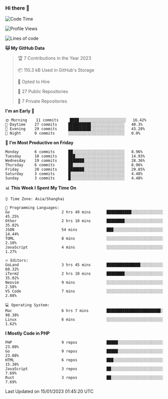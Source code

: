 ### Hi there 👋

<!--START_SECTION:waka-->
![Code Time](http://img.shields.io/badge/Code%20Time-3%2C894%20hrs%2050%20mins-blue)

![Profile Views](http://img.shields.io/badge/Profile%20Views-35-blue)

![Lines of code](https://img.shields.io/badge/From%20Hello%20World%20I%27ve%20Written-217%20Thousand%20lines%20of%20code-blue)

**🐱 My GitHub Data** 

> 🏆 7 Contributions in the Year 2023
 > 
> 📦 110.3 kB Used in GitHub's Storage 
 > 
> 💼 Opted to Hire
 > 
> 📜 27 Public Repositories 
 > 
> 🔑 7 Private Repositories  
 > 
**I'm an Early 🐤** 

```text
🌞 Morning    11 commits     ████░░░░░░░░░░░░░░░░░░░░░   16.42% 
🌆 Daytime    27 commits     ██████████░░░░░░░░░░░░░░░   40.3% 
🌃 Evening    29 commits     ██████████░░░░░░░░░░░░░░░   43.28% 
🌙 Night      0 commits      ░░░░░░░░░░░░░░░░░░░░░░░░░   0.0%

```
📅 **I'm Most Productive on Friday** 

```text
Monday       6 commits      ██░░░░░░░░░░░░░░░░░░░░░░░   8.96% 
Tuesday      10 commits     ███░░░░░░░░░░░░░░░░░░░░░░   14.93% 
Wednesday    19 commits     ███████░░░░░░░░░░░░░░░░░░   28.36% 
Thursday     6 commits      ██░░░░░░░░░░░░░░░░░░░░░░░   8.96% 
Friday       20 commits     ███████░░░░░░░░░░░░░░░░░░   29.85% 
Saturday     3 commits      █░░░░░░░░░░░░░░░░░░░░░░░░   4.48% 
Sunday       3 commits      █░░░░░░░░░░░░░░░░░░░░░░░░   4.48%

```


📊 **This Week I Spent My Time On** 

```text
⌚︎ Time Zone: Asia/Shanghai

💬 Programming Languages: 
Go                       2 hrs 49 mins       ███████████░░░░░░░░░░░░░░   45.25% 
Other                    2 hrs 10 mins       ████████░░░░░░░░░░░░░░░░░   35.02% 
JSON                     54 mins             ███░░░░░░░░░░░░░░░░░░░░░░   14.44% 
TOML                     8 mins              ░░░░░░░░░░░░░░░░░░░░░░░░░   2.18% 
JavaScript               4 mins              ░░░░░░░░░░░░░░░░░░░░░░░░░   1.27%

🔥 Editors: 
GoLand                   3 hrs 45 mins       ███████████████░░░░░░░░░░   60.32% 
iTerm2                   2 hrs 10 mins       ████████░░░░░░░░░░░░░░░░░   35.02% 
Neovim                   9 mins              ░░░░░░░░░░░░░░░░░░░░░░░░░   2.58% 
VS Code                  7 mins              ░░░░░░░░░░░░░░░░░░░░░░░░░   2.08%

💻 Operating System: 
Mac                      6 hrs 7 mins        ████████████████████████░   98.38% 
Linux                    6 mins              ░░░░░░░░░░░░░░░░░░░░░░░░░   1.62%

```

**I Mostly Code in PHP** 

```text
PHP                      9 repos             █████░░░░░░░░░░░░░░░░░░░░   23.08% 
Go                       9 repos             █████░░░░░░░░░░░░░░░░░░░░   23.08% 
HTML                     6 repos             ███░░░░░░░░░░░░░░░░░░░░░░   15.38% 
JavaScript               3 repos             ██░░░░░░░░░░░░░░░░░░░░░░░   7.69% 
Rust                     3 repos             ██░░░░░░░░░░░░░░░░░░░░░░░   7.69%

```



 Last Updated on 15/01/2023 01:45:20 UTC
<!--END_SECTION:waka-->
